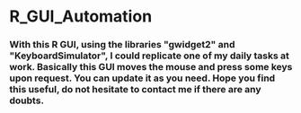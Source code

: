 # R_GUI_Automation

### With this R GUI, using the libraries "gwidget2" and "KeyboardSimulator", I could replicate one of my daily tasks at work. Basically this GUI moves the mouse and press some keys upon request. You can update it as you need. Hope you find this useful, do not hesitate to contact me if there are any doubts. 
